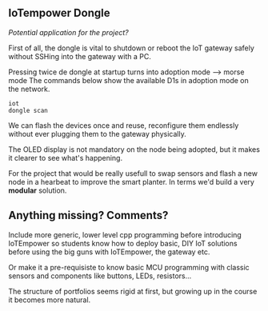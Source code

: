 ## IoTempower Dongle

*Potential application for the project?*

First of all, the dongle is vital to shutdown or reboot the IoT gateway safely without SSHing into the gateway with a PC.

Pressing twice de dongle at startup turns into adoption mode --> morse mode
The commands below show the available D1s in adoption mode on the network.

```
iot
dongle scan
```
We can flash the devices once and reuse, reconfigure them endlessly without ever plugging them to the gateway physically.

The OLED display is not mandatory on the node being adopted, but it makes it clearer to see what's happening.

For the project that would be really usefull to swap sensors and flash a new node in a hearbeat to improve the smart planter. In terms we'd build a very **modular** solution.

## Anything missing? Comments?

Include more generic, lower level cpp programming before introducing IoTEmpower so students know how to deploy basic, DIY IoT solutions before using the big guns with IoTEmpower, the gateway etc. 

Or make it a pre-requisiste to know basic MCU programming with classic sensors and components like buttons, LEDs, resistors...

The structure of portfolios seems rigid at first, but growing up in the course it becomes more natural.